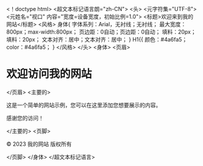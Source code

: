 <！doctype html>
<超文本标记语言朗="zh-CN">
<头>
<元字符集="UTF-8">
<元姓名="视口" 内容="宽度=设备宽度，初始比例=1.0">
<标题>欢迎来到我的网站</标题>
<风格>
身体{
字体系列：Arial，无衬线；无衬线；
最大宽度：800px；max-width:800px；
页边距：0自动；页边距：0自动；
填料：20px；填料：20px；
文本对齐：居中；文本对齐：居中；
        }
H1{{
颜色：#4a6fa5；color：#4a6fa5；
        }
</风格>
</头>
<身体>
<页眉>
        <H1>欢迎访问我的网站</H1>
</页眉>
<主要的>
        <p>这是一个简单的网站示例，您可以在这里添加您想要展示的内容。</p>
        <p>感谢您的访问！</p>
</主要的>
<页脚>
        <p>© 2023 我的网站 版权所有</p>
</页脚>
</身体>
</超文本标记语言>
